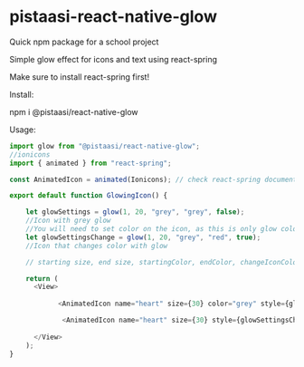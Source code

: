 # pistaasi-react-native-glow
Quick npm package for a school project

Simple glow effect for icons and text using react-spring

Make sure to install react-spring first! 

Install: 

npm i @pistaasi/react-native-glow

Usage: 

```javascript
import glow from "@pistaasi/react-native-glow";
//ionicons
import { animated } from "react-spring";

const AnimatedIcon = animated(Ionicons); // check react-spring documentation

export default function GlowingIcon() {

    let glowSettings = glow(1, 20, "grey", "grey", false); 
    //Icon with grey glow
    //You will need to set color on the icon, as this is only glow color
    let glowSettingsChange = glow(1, 20, "grey", "red", true);
    //Icon that changes color with glow

    // starting size, end size, startingColor, endColor, changeIconColorWithGlow

    return (
      <View>
              
            <AnimatedIcon name="heart" size={30} color="grey" style={glowSettings}/>

             <AnimatedIcon name="heart" size={30} style={glowSettingsChange}/>
           
      </View>
    );
}
```
